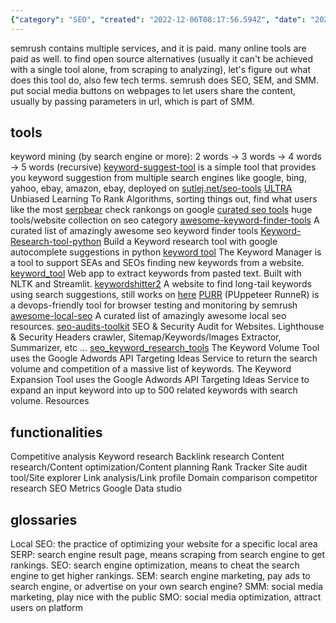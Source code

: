 ```yaml
---
{"category": "SEO", "created": "2022-12-06T08:17:56.594Z", "date": "2022-12-06 08:17:56", "description": "This article delves into open-source alternatives to Semrush for conducting various SEO tasks such as competitive analysis, keyword research, backlink research, content optimization, rank tracking, and site auditing. It highlights various tools and resources that are freely available online and can be used by businesses and individuals alike.", "modified": "2022-12-07T10:57:51.386Z", "tags": ["SEO", "Semrush alternatives", "open-source tools", "competitive analysis", "keyword research", "backlink research", "content optimization"], "title": "SEO search engine optimization SEMrush alternative"}
---
```

semrush contains multiple services, and it is paid. many online tools are paid as well. to find open source alternatives (usually it can't be achieved with a single tool alone, from scraping to analyzing), let's figure out what does this tool do, also few tech terms.
semrush does SEO, SEM, and SMM.
put social media buttons on webpages to let users share the content, usually by passing parameters in url, which is part of SMM.
## tools
keyword mining (by search engine or more): 2 words -> 3 words -> 4 words -> 5 words (recursive)
[keyword-suggest-tool](https://github.com/rmak78/keyword-suggest-tool)  is a simple tool that provides you keyword suggestion from multiple search engines like google, bing, yahoo, ebay, amazon, ebay, deployed on [sutlej.net/seo-tools](https://sutlej.net/seo-tools/keyword-suggest/)
[ULTRA](https://github.com/ULTR-Community/ULTRA) Unbiased Learning To Rank Algorithms, sorting things out, find what users like the most
[serpbear](https://github.com/towfiqi/serpbear) check rankongs on google
[curated seo tools](https://github.com/sneg55/curatedseotools) huge tools/website collection on seo category
[awesome-keyword-finder-tools](https://github.com/eliquid/awesome-keyword-finder-tools) A curated list of amazingly awesome seo keyword finder tools
[Keyword-Research-tool-python](https://github.com/hassancs91/Keyword-Research-tool-python) Build a Keyword research tool with google autocomplete suggestions in python
[keyword tool](https://github.com/steffigb/keywordTool) The Keyword Manager is a tool to support SEAs and SEOs finding new keywords from a website.
[keyword_tool](https://github.com/austyngo/keyword_tool) Web app to extract keywords from pasted text. Built with NLTK and Streamlit.
[keywordshitter2](https://github.com/wassname/keywordshitter2) A website to find long-tail keywords using search suggestions, still works on [here](https://wassname.github.io/keywordshitter2/)
[PURR](https://github.com/semrush/purr) (PUppeteer RunneR) is a devops-friendly tool for browser testing and monitoring by semrush
[awesome-local-seo](https://github.com/eliquid/awesome-local-seo) A curated list of amazingly awesome local seo resources.
[seo-audits-toolkit](https://github.com/StanGirard/seo-audits-toolkit) SEO & Security Audit for Websites. Lighthouse & Security Headers crawler, Sitemap/Keywords/Images Extractor, Summarizer, etc ...
[seo_keyword_research_tools](https://github.com/rdowns26/seo_keyword_research_tools) The Keyword Volume Tool uses the Google Adwords API Targeting Ideas Service to return the search volume and competition of a massive list of keywords. The Keyword Expansion Tool uses the Google Adwords API Targeting Ideas Service to expand an input keyword into up to 500 related keywords with search volume.
Resources
## functionalities
Competitive analysis
Keyword research
Backlink research
Content research/Content optimization/Content planning
Rank Tracker
Site audit tool/Site explorer
Link analysis/Link profile
Domain comparison
competitor research
SEO Metrics
Google Data studio
## glossaries
Local SEO: the practice of optimizing your website for a specific local area
SERP: search engine result page, means scraping from search engine to get rankings.
SEO: search engine optimization, means to cheat the search engine to get higher rankings.
SEM: search engine marketing, pay ads to search engine, or advertise on your own search engine?
SMM: social media marketing, play nice with the public
SMO: social media optimization, attract users on platform